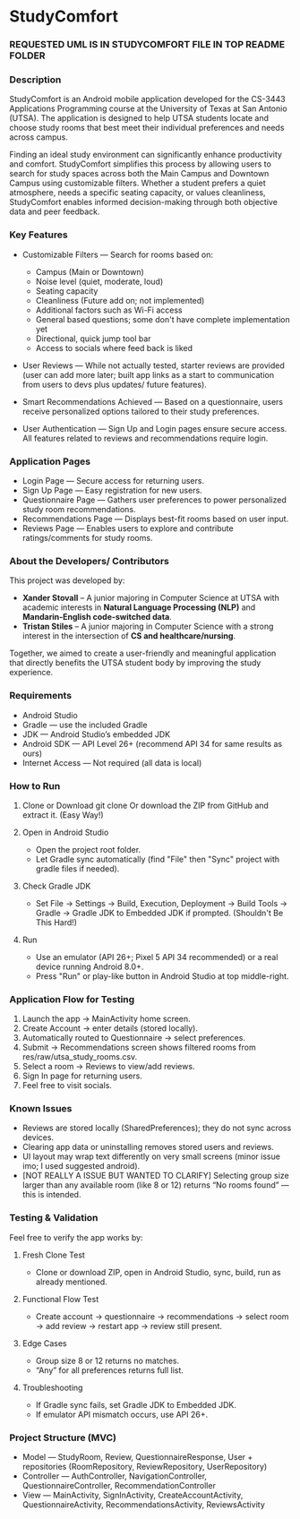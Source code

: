 # StudyComfort
###  REQUESTED UML IS IN STUDYCOMFORT FILE IN TOP README FOLDER
### Description
StudyComfort is an Android mobile application developed for the CS-3443 Applications Programming course at the University of Texas at San Antonio (UTSA). The application is designed to help UTSA students locate and choose study rooms that best meet their individual preferences and needs across campus.

Finding an ideal study environment can significantly enhance productivity and comfort. StudyComfort simplifies this process by allowing users to search for study spaces across both the Main Campus and Downtown Campus using customizable filters. Whether a student prefers a quiet atmosphere, needs a specific seating capacity, or values cleanliness, StudyComfort enables informed decision-making through both objective data and peer feedback.

### Key Features
* Customizable Filters — Search for rooms based on:
  * Campus (Main or Downtown)
  * Noise level (quiet, moderate, loud)
  * Seating capacity
  * Cleanliness (Future add on; not implemented)
  * Additional factors such as Wi-Fi access
  * General based questions; some don't have complete implementation yet
  * Directional, quick jump tool bar
  * Access to socials where feed back is liked

* User Reviews — While not actually tested, starter reviews are provided (user can add more later; built app links as a start to communication from users to devs plus updates/ future features).

* Smart Recommendations Achieved — Based on a questionnaire, users receive personalized options tailored to their study preferences.

* User Authentication — Sign Up and Login pages ensure secure access. All features related to reviews and recommendations require login.

### Application Pages
* Login Page — Secure access for returning users.
* Sign Up Page — Easy registration for new users.
* Questionnaire Page — Gathers user preferences to power personalized study room recommendations.
* Recommendations Page — Displays best-fit rooms based on user input.
* Reviews Page — Enables users to explore and contribute ratings/comments for study rooms.

### About the Developers/ Contributors

This project was developed by:

* **Xander Stovall** – A junior majoring in Computer Science at UTSA with academic interests in **Natural Language Processing (NLP)** and **Mandarin-English code-switched data**.
* **Tristan Stiles** – A junior majoring in Computer Science with a strong interest in the intersection of **CS and healthcare/nursing**.

Together, we aimed to create a user-friendly and meaningful application that directly benefits the UTSA student body by improving the study experience.

### Requirements
* Android Studio 
* Gradle — use the included Gradle
* JDK — Android Studio’s embedded JDK 
* Android SDK — API Level 26+ (recommend API 34 for same results as ours)
* Internet Access — Not required (all data is local)

### How to Run
1. Clone or Download
   git clone <your-repo-url>
   Or download the ZIP from GitHub and extract it. (Easy Way!)

2. Open in Android Studio
   * Open the project root folder.
   * Let Gradle sync automatically (find "File" then "Sync" project with gradle files if needed).

3. Check Gradle JDK
   * Set File → Settings → Build, Execution, Deployment → Build Tools → Gradle → Gradle JDK to Embedded JDK if prompted. (Shouldn't Be This Hard!)

4. Run
   * Use an emulator (API 26+; Pixel 5 API 34 recommended) or a real device running Android 8.0+.
   * Press "Run" or play-like button in Android Studio at top middle-right.

### Application Flow for Testing
1. Launch the app → MainActivity home screen.
2. Create Account → enter details (stored locally).
3. Automatically routed to Questionnaire → select preferences.
4. Submit → Recommendations screen shows filtered rooms from res/raw/utsa_study_rooms.csv.
5. Select a room → Reviews to view/add reviews.
6. Sign In page for returning users.
7. Feel free to visit socials.

### Known Issues
* Reviews are stored locally (SharedPreferences); they do not sync across devices.
* Clearing app data or uninstalling removes stored users and reviews.
* UI layout may wrap text differently on very small screens (minor issue imo; I used suggested android).
* [NOT REALLY A ISSUE BUT WANTED TO CLARIFY] Selecting group size larger than any available room (like 8 or 12) returns “No rooms found” — this is intended.

### Testing & Validation
Feel free to verify the app works by:

1. Fresh Clone Test
   * Clone or download ZIP, open in Android Studio, sync, build, run as already mentioned.

2. Functional Flow Test
   * Create account → questionnaire → recommendations → select room → add review → restart app → review still present.

3. Edge Cases
   * Group size 8 or 12 returns no matches.
   * “Any” for all preferences returns full list.

4. Troubleshooting
   * If Gradle sync fails, set Gradle JDK to Embedded JDK.
   * If emulator API mismatch occurs, use API 26+.

### Project Structure (MVC)
* Model — StudyRoom, Review, QuestionnaireResponse, User + repositories (RoomRepository, ReviewRepository, UserRepository)
* Controller — AuthController, NavigationController, QuestionnaireController, RecommendationController
* View — MainActivity, SignInActivity, CreateAccountActivity, QuestionnaireActivity, RecommendationsActivity, ReviewsActivity
